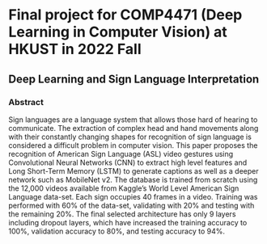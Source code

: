 # Final project for COMP4471 (Deep Learning in Computer Vision) at HKUST in 2022 Fall
## Deep Learning and Sign Language Interpretation
### Abstract
Sign languages are a language system that allows those hard of hearing to communicate. The extraction of complex head and hand movements along with their constantly changing shapes for recognition of sign language is considered a difficult problem in computer vision. This paper proposes the recognition of American Sign Language (ASL) video gestures using Convolutional Neural Networks (CNN) to extract high level features and Long Short-Term Memory (LSTM) to generate captions as well as a deeper network such as MobileNet v2. The database is trained from scratch using the 12,000 videos available from Kaggle’s World Level American Sign Language data-set. Each sign occupies 40 frames in a video. Training was performed with 60% of the data-set, validating with 20% and testing with the remaining 20%. The final selected architecture has only 9 layers including dropout layers, which have increased the training accuracy to 100%, validation accuracy to 80%, and testing accuracy to 94%.
